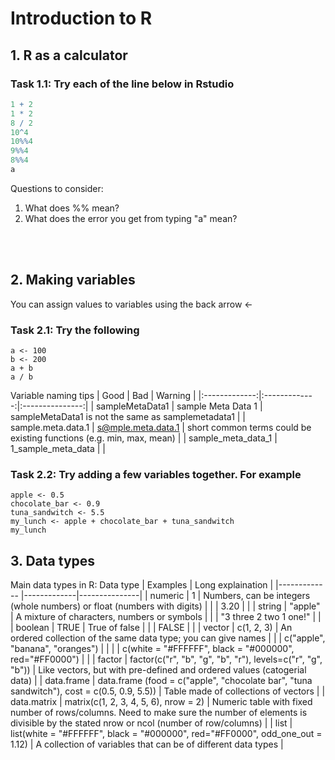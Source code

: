 # Introduction to R
## 1. R as a calculator
### Task 1.1: Try each of the line below in Rstudio
```r
1 + 2
1 * 2
8 / 2
10^4
10%%4
9%%4
8%%4
a
```
Questions to consider:
1. What does %% mean?
2. What does the error you get from typing "a" mean?

<br/><br/> 

## 2. Making variables
You can assign values to variables using the back arrow <-

### Task 2.1: Try the following
```
a <- 100
b <- 200
a + b
a / b
````
Variable naming tips
| Good            | Bad           |  Warning         |
|:-------------:|:-------------:|:---------------:|
| sampleMetaData1      | sample Meta Data 1 |          sampleMetaData1 is not the same as samplemetadata1   |
| sample.meta.data.1      | s@mple.meta.data.1      |  short common terms could be existing functions (e.g. min, max, mean)   |
| sample_meta_data_1 | 1_sample_meta_data      |               |


### Task 2.2: Try adding a few variables together. For example
```
apple <- 0.5
chocolate_bar <- 0.9
tuna_sandwitch <- 5.5
my_lunch <- apple + chocolate_bar + tuna_sandwitch
my_lunch
```
## 3. Data types
Main data types in R:
Data type            | Examples           |  Long explaination         |
|------------- |-------------|---------------|
| numeric | 1 | Numbers, can be integers (whole numbers) or float (numbers with digits) |
|  | 3.20 | |
| string | "apple" | A mixture of characters, numbers or symbols |
|  | "3 three 2 two 1 one!" |  |
| boolean | TRUE  | True of false |
|  | FALSE  | |
| vector | c(1, 2, 3)  | An ordered collection of the same data type; you can give names |
|  | c("apple", "banana", "oranges")  | |
|  | c(white = "#FFFFFF", black = "#000000", red="#FF0000")  | |
| factor | factor(c("r", "b", "g", "b", "r"), levels=c("r", "g", "b"))  | Like vectors, but with pre-defined and ordered values (catogerial data) |
| data.frame | data.frame (food = c("apple", "chocolate bar", "tuna sandwitch"), cost = c(0.5, 0.9, 5.5))  | Table made of collections of vectors |
| data.matrix | matrix(c(1, 2, 3, 4, 5, 6), nrow = 2)  | Numeric table with fixed number of rows/columns. Need to make sure the number of elements is divisible by the stated nrow or ncol (number of row/columns) |
| list | list(white = "#FFFFFF", black = "#000000", red="#FF0000", odd_one_out = 1.12)  | A collection of variables that can be of different data types |





